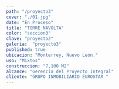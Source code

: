```yaml
---
path: "/proyecto3"
cover: "./01.jpg"
date: "En Proceso"
title: "TORRE NAVOLTA"
color: "seccion3"
clave: "proyecto2"
galeria:  "proyecto3" 
published: true
ubicacion: "Monterrey, Nuevo León."
uso: "Mixtos"
construccion: "7,100 M2"
alcance: "Gerencia del Proyecto Integral"
cliente: "GRUPO INMOBILIARIO EUROSTAR "
---
```

